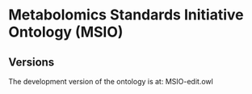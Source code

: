 # Metabolomics Standards Initiative Ontology (MSIO)

## Versions

The development version of the ontology is at: MSIO-edit.owl
 

